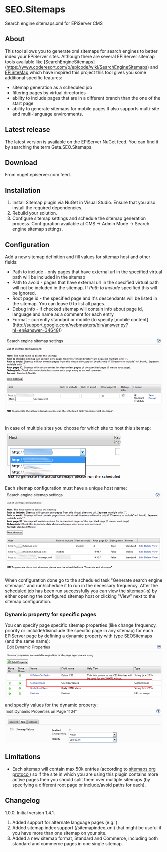 SEO.Sitemaps
============

Search engine sitemaps.xml for EPiServer CMS

## About
This tool allows you to generate xml sitemaps for search engines to better index your EPiServer sites. Although there are several EPiServer sitemap tools available like [SearchEngineSitemaps] (https://www.coderesort.com/p/epicode/wiki/SearchEngineSitemaps) and [EPiSiteMap](http://episitemap.codeplex.com/) which have inspired this project this tool gives you some additional specific features:  
* sitemap generation as a scheduled job
* filtering pages by virtual directories
* ability to include pages that are in a different branch than the one of the start page
* ability to generate sitemaps for mobile pages
It also supports multi-site and multi-language environments.

## Latest release
The latest version is available on the EPiServer NuGet feed. You can find it by searching the term Geta.SEO.Sitemaps.

## Download
From nuget.episerver.com feed.

## Installation
1. Install Sitemap plugin via NuGet in Visual Studio. Ensure that you also install the required dependencies.
2. Rebuild your solution.
3. Configure sitemap settings and schedule the sitemap generation process. Configuration available at CMS ->  Admin Mode -> Search engine sitemap settings.

## Configuration
Add a new sitemap definition and fill values for sitemap host and other fields:   
* Path to include - only pages that have external url in the specified virtual path will be included in the sitemap  
* Path to avoid - pages that have external url in the specified virtual path will not be included in the sitemap. If _Path to include_ specified this will be ignored.  
* Root page id - the specified page and it's descendants will be listed in the sitemap. You can leave 0 to list all pages. 
* Debug info - if checked sitemap will contain info about page id, language and name as a comment for each entry   
* Format - currently standard or mobile (to specify [mobile content] (http://support.google.com/webmasters/bin/answer.py?hl=en&answer=34648))

![Add a sitemap](/Geta.SEO.Sitemaps/Screenshots/SitemapAdd.png?raw=true)

In case of multiple sites you choose for which site to host this sitemap:   
![Add a sitemap multiple site](/Geta.SEO.Sitemaps/Screenshots/SitemapAddMultiSite.png?raw=true)

Each sitemap configuration must have a unique host name:
![Configure sitemaps](/Geta.SEO.Sitemaps/Screenshots/SitemapConfigure.png?raw=true)

When configuration done go to the scheduled task "Generate search engine sitemaps" and run/schedule it to run in the necessary frequency. After the scheduled job has been run successfully you can view the sitemap(-s) by either opening the configured sitemap host or clicking "View" next to the sitemap configuration.

### Dynamic property for specific pages
You can specify page specific sitemap properties (like change frequency, priority or inclulde/disinclude the specific page in any sitemap) for each EPiServer page by defining a dynamic property with type SEOSitemaps (and the same name):
![Create dynamic property](/Geta.SEO.Sitemaps/Screenshots/SitemapDynamicPropertyDefine.png?raw=true)

and specify values for the dynamic property:
![Set value for the dynamic property](/Geta.SEO.Sitemaps/Screenshots/SitemapDynamicPropertyOnPage.PNG?raw=true)

## Limitations
* Each sitemap will contain max 50k entries (according to [sitemaps.org protocol](http://www.sitemaps.org/protocol.html#index)) so if the site in which you are using this plugin contains more active pages then you should split them over multiple sitemaps (by specifying a different root page or include/avoid paths for each).

## Changelog
1.0.0. Initial version
1.4.1. 
  1. Added support for alternate language pages (e.g. <link rel="alternate" href="x">).
  2. Added sitemap index support (/sitemapindex.xml) that might be useful if you have more than one sitemap on your site.
  3. Added a new sitemap format, Standard and Commerce, including both standard and commerce pages in one single sitemap.
